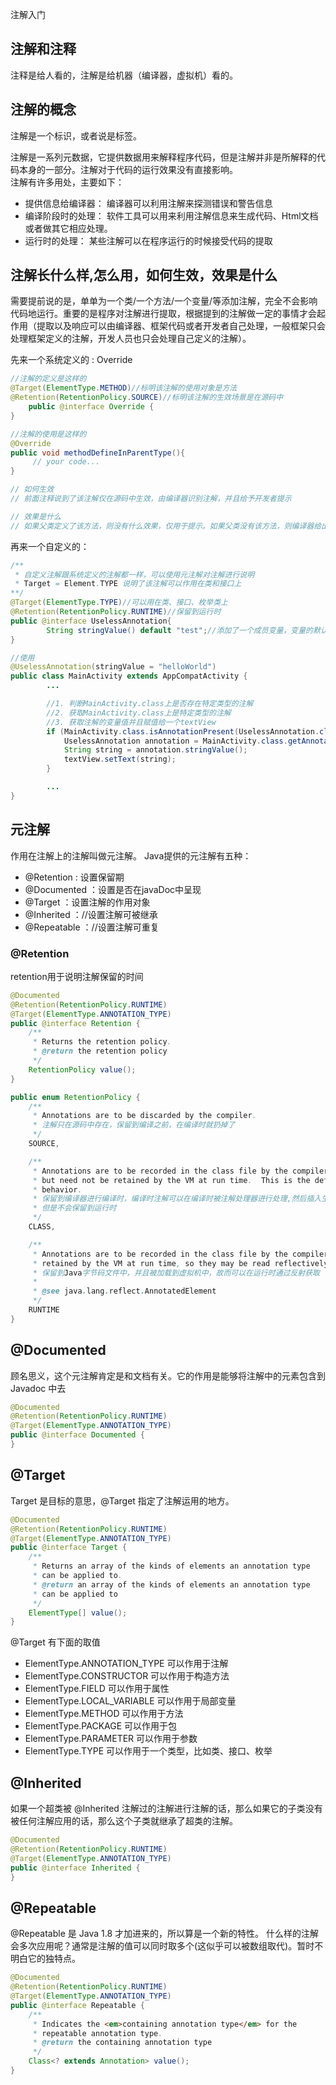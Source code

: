 注解入门

## 注解和注释
注释是给人看的，注解是给机器（编译器，虚拟机）看的。

## 注解的概念
注解是一个标识，或者说是标签。

注解是一系列元数据，它提供数据用来解释程序代码，但是注解并非是所解释的代码本身的一部分。注解对于代码的运行效果没有直接影响。  
注解有许多用处，主要如下： 
- 提供信息给编译器： 编译器可以利用注解来探测错误和警告信息 
- 编译阶段时的处理： 软件工具可以用来利用注解信息来生成代码、Html文档或者做其它相应处理。 
- 运行时的处理： 某些注解可以在程序运行的时候接受代码的提取

## 注解长什么样,怎么用，如何生效，效果是什么

需要提前说的是，单单为一个类/一个方法/一个变量/等添加注解，完全不会影响代码地运行。重要的是程序对注解进行提取，根据提到的注解做一定的事情才会起作用（提取以及响应可以由编译器、框架代码或者开发者自己处理，一般框架只会处理框架定义的注解，开发人员也只会处理自己定义的注解）。

先来一个系统定义的 : Override
```java
//注解的定义是这样的
@Target(ElementType.METHOD)//标明该注解的使用对象是方法
@Retention(RetentionPolicy.SOURCE)//标明该注解的生效场景是在源码中
    public @interface Override {
}

//注解的使用是这样的
@Override
public void methodDefineInParentType(){
     // your code...
}

// 如何生效
// 前面注释说到了该注解仅在源码中生效，由编译器识别注解，并且给予开发者提示

// 效果是什么
// 如果父类定义了该方法，则没有什么效果，仅用于提示。如果父类没有该方法，则编译器给出提示，并且编译器不允许编译通过（其实编译器也可以允许编译通过，即使通过，也不影响代码的运行效果）
```

再来一个自定义的：

```java
/**
 * 自定义注解跟系统定义的注解都一样，可以使用元注解对注解进行说明
 * Target = Element.TYPE 说明了该注解可以作用在类和接口上
**/
@Target(ElementType.TYPE)//可以用在类、接口、枚举类上
@Retention(RetentionPolicy.RUNTIME)//保留到运行时
public @interface UselessAnnotation{
        String stringValue() default "test";//添加了一个成员变量，变量的默认值是test
}

//使用
@UselessAnnotation(stringValue = "helloWorld")
public class MainActivity extends AppCompatActivity {
        ...

        //1. 判断MainActivity.class上是否存在特定类型的注解
        //2. 获取MainActivity.class上是特定类型的注解
        //3. 获取注解的变量值并且赋值给一个textView
        if (MainActivity.class.isAnnotationPresent(UselessAnnotation.class)) {
            UselessAnnotation annotation = MainActivity.class.getAnnotation(UselessAnnotation.class);
            String string = annotation.stringValue();
            textView.setText(string);
        }  

        ...
}
```

## 元注解
作用在注解上的注解叫做元注解。
Java提供的元注解有五种：
- @Retention : 设置保留期
- @Documented ：设置是否在javaDoc中呈现
- @Target ：设置注解的作用对象
- @Inherited ：//设置注解可被继承
- @Repeatable ：//设置注解可重复

### @Retention
retention用于说明注解保留的时间

```java
@Documented
@Retention(RetentionPolicy.RUNTIME)
@Target(ElementType.ANNOTATION_TYPE)
public @interface Retention {
    /**
     * Returns the retention policy.
     * @return the retention policy
     */
    RetentionPolicy value();
}

public enum RetentionPolicy {
    /**
     * Annotations are to be discarded by the compiler.
     * 注解只在源码中存在，保留到编译之前，在编译时就扔掉了
     */
    SOURCE,

    /**
     * Annotations are to be recorded in the class file by the compiler
     * but need not be retained by the VM at run time.  This is the default
     * behavior.
     * 保留到编译器进行编译时，编译时注解可以在编译时被注解处理器进行处理,然后插入生成代码之类的（这也是很多编译时注解框架使用的方法）。
     * 但是不会保留到运行时
     */
    CLASS,

    /**
     * Annotations are to be recorded in the class file by the compiler and
     * retained by the VM at run time, so they may be read reflectively.
     * 保留到Java字节码文件中，并且被加载到虚拟机中，故而可以在运行时通过反射获取
     *
     * @see java.lang.reflect.AnnotatedElement
     */
    RUNTIME
}
```

## @Documented
顾名思义，这个元注解肯定是和文档有关。它的作用是能够将注解中的元素包含到 Javadoc 中去

```java
@Documented
@Retention(RetentionPolicy.RUNTIME)
@Target(ElementType.ANNOTATION_TYPE)
public @interface Documented {
}
```
## @Target
Target 是目标的意思，@Target 指定了注解运用的地方。
```java
@Documented
@Retention(RetentionPolicy.RUNTIME)
@Target(ElementType.ANNOTATION_TYPE)
public @interface Target {
    /**
     * Returns an array of the kinds of elements an annotation type
     * can be applied to.
     * @return an array of the kinds of elements an annotation type
     * can be applied to
     */
    ElementType[] value();
}
```

@Target 有下面的取值

- ElementType.ANNOTATION_TYPE 可以作用于注解
- ElementType.CONSTRUCTOR 可以作用于构造方法
- ElementType.FIELD 可以作用于属性
- ElementType.LOCAL_VARIABLE 可以作用于局部变量
- ElementType.METHOD 可以作用于方法
- ElementType.PACKAGE 可以作用于包
- ElementType.PARAMETER 可以作用于参数
- ElementType.TYPE 可以作用于一个类型，比如类、接口、枚举


## @Inherited
如果一个超类被 @Inherited 注解过的注解进行注解的话，那么如果它的子类没有被任何注解应用的话，那么这个子类就继承了超类的注解。 
```java
@Documented
@Retention(RetentionPolicy.RUNTIME)
@Target(ElementType.ANNOTATION_TYPE)
public @interface Inherited {
}
```

## @Repeatable
@Repeatable 是 Java 1.8 才加进来的，所以算是一个新的特性。
什么样的注解会多次应用呢？通常是注解的值可以同时取多个(这似乎可以被数组取代)。暂时不明白它的独特点。

```java
@Documented
@Retention(RetentionPolicy.RUNTIME)
@Target(ElementType.ANNOTATION_TYPE)
public @interface Repeatable {
    /**
     * Indicates the <em>containing annotation type</em> for the
     * repeatable annotation type.
     * @return the containing annotation type
     */
    Class<? extends Annotation> value();
}
```



